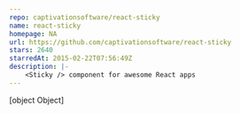 ```yaml
---
repo: captivationsoftware/react-sticky
name: react-sticky
homepage: NA
url: https://github.com/captivationsoftware/react-sticky
stars: 2640
starredAt: 2015-02-22T07:56:49Z
description: |-
    <Sticky /> component for awesome React apps
---
```


[object Object]
